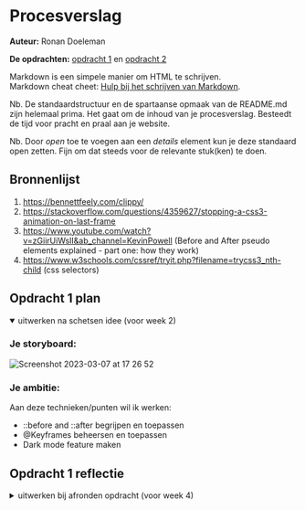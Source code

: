 # Procesverslag
**Auteur:** Ronan Doeleman

**De opdrachten:** [opdracht 1](opdracht1/index.html) en [opdracht 2](opdracht2/index.html)


Markdown is een simpele manier om HTML te schrijven.  
Markdown cheat cheet: [Hulp bij het schrijven van Markdown](https://github.com/adam-p/markdown-here/wiki/Markdown-Cheatsheet).

Nb. De standaardstructuur en de spartaanse opmaak van de README.md zijn helemaal prima. Het gaat om de inhoud van je procesverslag. Besteedt de tijd voor pracht en praal aan je website.

Nb. Door *open* toe te voegen aan een *details* element kun je deze standaard open zetten. Fijn om dat steeds voor de relevante stuk(ken) te doen.



## Bronnenlijst
  1. https://bennettfeely.com/clippy/
  2. https://stackoverflow.com/questions/4359627/stopping-a-css3-animation-on-last-frame
  3. https://www.youtube.com/watch?v=zGiirUiWslI&ab_channel=KevinPowell (Before and After pseudo elements explained - part one: how they work)
  4. https://www.w3schools.com/cssref/tryit.php?filename=trycss3_nth-child (css selectors)



## Opdracht 1 plan

<details open>
  <summary>uitwerken na schetsen idee (voor week 2)</summary>


  ### Je storyboard:
<img width="828" alt="Screenshot 2023-03-07 at 17 26 52" src="https://user-images.githubusercontent.com/56078226/223485343-f3547748-e8b1-453c-9a75-09914e1a3fe6.png">




  ### Je ambitie: 
  Aan deze technieken/punten wil ik werken:
  - ::before and ::after begrijpen en toepassen
  - @Keyframes beheersen en toepassen
  - Dark mode feature maken
 
</details>



## Opdracht 1 reflectie

<details>
  <summary>uitwerken bij afronden opdracht (voor week 4)</summary>


  ### Je uitkomst - karakteristiek screenshot(s):
  <img width="409" alt="Screenshot 2023-03-07 at 17 22 19" src="https://user-images.githubusercontent.com/56078226/223484170-b96a9404-48f0-4123-a6fc-56908ae9f360.png">
  <img width="388" alt="Screenshot 2023-03-07 at 17 18 07" src="https://user-images.githubusercontent.com/56078226/223483109-7f3c4373-ce56-4d8f-8cbf-0fce3714f0b1.png">


  ### Dit ging goed/Heb ik geleerd: 

  <img width="1138" alt="Screenshot 2023-03-07 at 17 19 20" src="https://user-images.githubusercontent.com/56078226/223483335-22a452ac-b1e0-4345-8fc8-21c2729a5e16.png">

  Ik heb geleerd hoe je met behulp van ::before en ::after elementen kan aanmaken zonder dat dit in je html komt. Hiermee kan je coole style effecten creë
  ren. Ook heb ik geleerd hoe je @keyframes kan gebruiken om elementen te laten bewegen.


  ### Dit was lastig/Is niet gelukt:

  Iets wat ik nog wou maken was dat als de letters elkaar raken bij het omvallen, de letter N verder weg wordt geduwd zodat ze niet door elkaar heen   gaan. Wat ik ook lastig vond was het "smooth" animeren van het omvallen/balanceren.


## Opdracht 2 plan

<details>
  <summary>uitwerken na schetsen idee (voor week 5)</summary>


  ### Je ontwerp:
  <img src="readme-images/dummy-plaatje.svg" width="375px" alt="ontwerp opdracht 2">


  ### Je ambitie: 
  Aan deze technieken/punten wil ik werken:
  - punt 1
  - punt 2
  - nog een punt
  - ...
</details>



## Opdracht 2 test

<details>
  <summary>uitwerken na testen (week 7)</summary>

  Neem minimaal 5 bevindingen op:



  ### Bevinding 1:
  Omschrijving van wat er nog niet orde was (tekst en afbeeding(en)).

  #### oplossing:
  Beschrijving hoe je het hebt hebt opgelost of als het niet gelukt is hoe je het zou oplossen (tekst en afbeeding(en)).



  ### Bevinding 2:
  Omschrijving van wat er nog niet orde was (tekst en afbeeding(en)).

  #### oplossing:
  Beschrijving hoe je het hebt hebt opgelost of als het niet gelukt is hoe je het zou oplossen (tekst en afbeeding(en)).



  ### Bevinding 3:
  ...
</details>



## Opdracht 2 reflectie

<details>
  <summary>uitwerken bij afronden opdracht (voor week 8)</summary>

  ### Je uitkomst - karakteristiek screenshot(s):
  <img src="readme-images/dummy-plaatje.svg" width="375px" alt="uitkomst opdracht 2">


  ### Dit ging goed/Heb ik geleerd: 
  Korte omschrijving met plaatje(s)

  <img src="readme-images/dummy-plaatje.svg" width="375px" alt="top">


  ### Dit was lastig/Is niet gelukt:
  Korte omschrijving met plaatje(s)

  <img src="readme-images/dummy-plaatje.svg" width="375px" alt="bummer">
</details>
